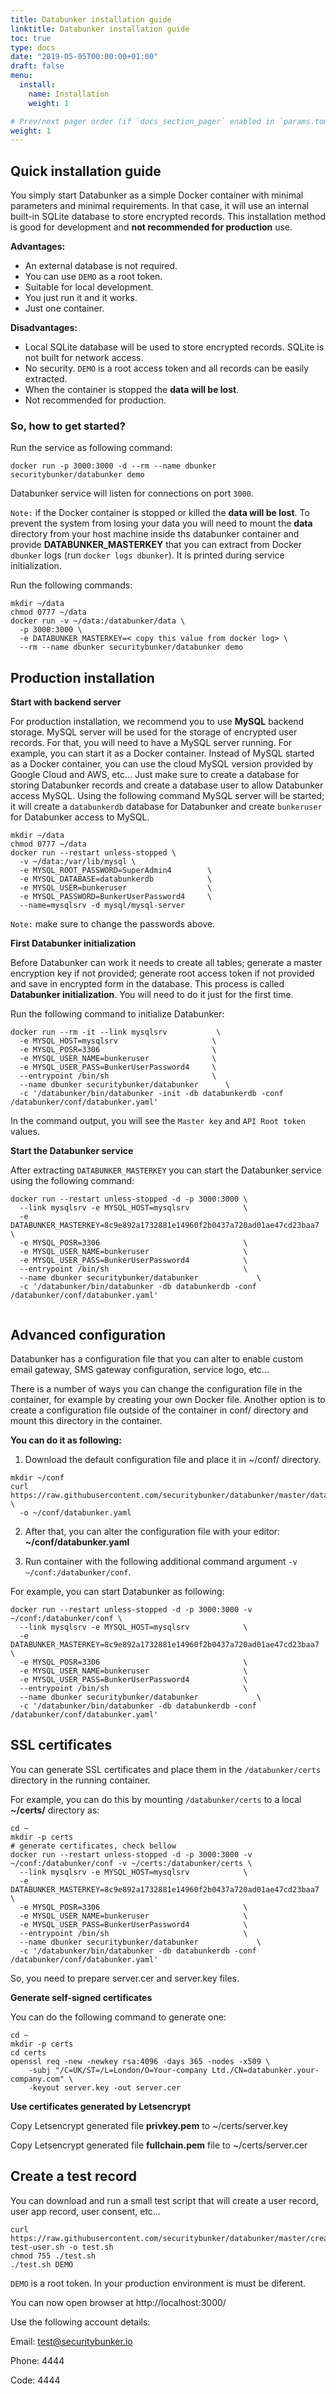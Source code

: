 ```yaml
---
title: Databunker installation guide
linktitle: Databunker installation guide
toc: true
type: docs
date: "2019-05-05T00:00:00+01:00"
draft: false
menu:
  install:
    name: Installation
    weight: 1

# Prev/next pager order (if `docs_section_pager` enabled in `params.toml`)
weight: 1
---
```


## Quick installation guide

You simply start Databunker as a simple Docker container with minimal parameters and minimal requirements. In that case, it will use an internal built-in SQLite database to store encrypted records. This installation method is good for development and **not recommended for production** use.

**Advantages:**
* An external database is not required.
* You can use `DEMO` as a root token.
* Suitable for local development.
* You just run it and it works.
* Just one container.

**Disadvantages:**
* Local SQLite database will be used to store encrypted records. SQLite is not built for network access.
* No security. `DEMO` is a root access token and all records can be easily extracted.
* When the container is stopped the **data will be lost**.
* Not recommended for production.

### So, how to get started?

Run the service as following command:

```
docker run -p 3000:3000 -d --rm --name dbunker securitybunker/databunker demo
```

Databunker service will listen for connections on port `3000`.

`Note:` if the Docker container is stopped or killed the **data will be lost**. To prevent the system from losing your data you will need to mount the **data** directory from your host machine inside ths databunker container and provide **DATABUNKER_MASTERKEY** that you can extract from Docker ```dbunker``` logs (run ```docker logs dbunker```). It is printed during service initialization.

Run the following commands:

```
mkdir ~/data
chmod 0777 ~/data
docker run -v ~/data:/databunker/data \
  -p 3000:3000 \
  -e DATABUNKER_MASTERKEY=< copy this value from docker log> \
  --rm --name dbunker securitybunker/databunker demo
```

## Production installation

**Start with backend server**

For production installation, we recommend you to use **MySQL** backend storage. MySQL server will be used for the storage of encrypted user records. For that, you will need to have a MySQL server running. For example, you can start it as a Docker container. Instead of MySQL started as a Docker container, you can use the cloud MySQL version provided by Google Cloud and AWS, etc... Just make sure to create a database for storing Databunker records and create a database user to allow Databunker access MySQL. Using the following command MySQL server will be started; it will create a `databunkerdb` database for Databunker and create `bunkeruser` for Databunker access to MySQL.

```
mkdir ~/data
chmod 0777 ~/data
docker run --restart unless-stopped \
  -v ~/data:/var/lib/mysql \
  -e MYSQL_ROOT_PASSWORD=SuperAdmin4        \
  -e MYSQL_DATABASE=databunkerdb            \
  -e MYSQL_USER=bunkeruser                  \
  -e MYSQL_PASSWORD=BunkerUserPassword4     \
  --name=mysqlsrv -d mysql/mysql-server
```

`Note:` make sure to change the passwords above.

**First Databunker initialization**

Before Databunker can work it needs to create all tables; generate a master encryption key if not provided; generate root access token if not provided and save in encrypted form in the database. This process is called **Databunker initialization**. You will need to do it just for the first time.

Run the following command to initialize Databunker:

```
docker run --rm -it --link mysqlsrv           \
  -e MYSQL_HOST=mysqlsrv                     \
  -e MYSQL_POSR=3306                         \
  -e MYSQL_USER_NAME=bunkeruser              \
  -e MYSQL_USER_PASS=BunkerUserPassword4     \
  --entrypoint /bin/sh                       \
  --name dbunker securitybunker/databunker      \
  -c '/databunker/bin/databunker -init -db databunkerdb -conf /databunker/conf/databunker.yaml'
```

In the command output, you will see the `Master key` and `API Root token` values.

**Start the Databunker service**

After extracting `DATABUNKER_MASTERKEY` you can start the Databunker service using the following command:

```
docker run --restart unless-stopped -d -p 3000:3000 \
  --link mysqlsrv -e MYSQL_HOST=mysqlsrv            \
  -e DATABUNKER_MASTERKEY=8c9e892a1732881e14960f2b0437a720ad01ae47cd23baa7 \
  -e MYSQL_POSR=3306                                \
  -e MYSQL_USER_NAME=bunkeruser                     \
  -e MYSQL_USER_PASS=BunkerUserPassword4            \
  --entrypoint /bin/sh                              \
  --name dbunker securitybunker/databunker             \
  -c '/databunker/bin/databunker -db databunkerdb -conf /databunker/conf/databunker.yaml'
  
```


## Advanced configuration

Databunker has a configuration file that you can alter to enable custom email gateway, SMS gateway configuration,
service logo, etc...

There is a number of ways you can change the configuration file in the container, for example by creating your own Docker file.
Another option is to create a configuration file outside of the container in conf/ directory and mount this directory in the container.

**You can do it as following:**

1. Download the default configuration file and place it in ~/conf/ directory.

```
mkdir ~/conf
curl https://raw.githubusercontent.com/securitybunker/databunker/master/databunker.yaml \ 
  -o ~/conf/databunker.yaml
```

2. After that, you can alter the configuration file with your editor: **~/conf/databunker.yaml**

3. Run container with the following additional command argument `-v ~/conf:/databunker/conf`.

For example, you can start Databunker as following:

```
docker run --restart unless-stopped -d -p 3000:3000 -v ~/conf:/databunker/conf \
  --link mysqlsrv -e MYSQL_HOST=mysqlsrv            \
  -e DATABUNKER_MASTERKEY=8c9e892a1732881e14960f2b0437a720ad01ae47cd23baa7 \
  -e MYSQL_POSR=3306                                \
  -e MYSQL_USER_NAME=bunkeruser                     \
  -e MYSQL_USER_PASS=BunkerUserPassword4            \
  --entrypoint /bin/sh                              \
  --name dbunker securitybunker/databunker             \
  -c '/databunker/bin/databunker -db databunkerdb -conf /databunker/conf/databunker.yaml'
```

## SSL certificates

You can generate SSL certificates and place them in the `/databunker/certs` directory in the running container.

For example, you can do this by mounting `/databunker/certs` to a local **~/certs/** directory as:

```
cd ~
mkdir -p certs
# generate certificates, check bellow
docker run --restart unless-stopped -d -p 3000:3000 -v ~/conf:/databunker/conf -v ~/certs:/databunker/certs \
  --link mysqlsrv -e MYSQL_HOST=mysqlsrv            \
  -e DATABUNKER_MASTERKEY=8c9e892a1732881e14960f2b0437a720ad01ae47cd23baa7 \
  -e MYSQL_POSR=3306                                \
  -e MYSQL_USER_NAME=bunkeruser                     \
  -e MYSQL_USER_PASS=BunkerUserPassword4            \
  --entrypoint /bin/sh                              \
  --name dbunker securitybunker/databunker             \
  -c '/databunker/bin/databunker -db databunkerdb -conf /databunker/conf/databunker.yaml'
```

So, you need to prepare server.cer and server.key files.

**Generate self-signed certificates**

You can do the following command to generate one:

```
cd ~
mkdir -p certs
cd certs
openssl req -new -newkey rsa:4096 -days 365 -nodes -x509 \
    -subj "/C=UK/ST=/L=London/O=Your-company Ltd./CN=databunker.your-company.com" \
    -keyout server.key -out server.cer
```

**Use certificates generated by Letsencrypt**

Copy Letsencrypt generated file **privkey.pem** to ~/certs/server.key

Copy Letsencrypt generated file **fullchain.pem** file to ~/certs/server.cer


## Create a test record

You can download and run a small test script that will create a user record, user app record, user consent, etc...

```
curl https://raw.githubusercontent.com/securitybunker/databunker/master/create-test-user.sh -o test.sh
chmod 755 ./test.sh
./test.sh DEMO
```

```DEMO``` is a root token. In your production environment is must be diferent.


You can now open browser at http://localhost:3000/

Use the following account details:

Email: test@securitybunker.io

Phone: 4444

Code: 4444

